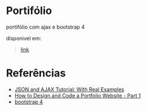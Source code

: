 # Portifólio
portifólio com ajax e bootstrap 4

disponivel em:
> [link](https://matheushttp.github.io/portifolio.github.io/)

# Referências

- [JSON and AJAX Tutorial: With Real Examples](https://www.youtube.com/watch?v=rJesac0_Ftw)
- [How to Design and Code a Portfolio Website - Part 1](https://www.youtube.com/watch?v=tMOIYCdgGw0)
- [bootstrap 4](https://getbootstrap.com/)

